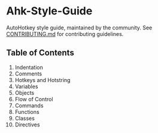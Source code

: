 # Ahk-Style-Guide
AutoHotkey style guide, maintained by the community. See [CONTRIBUTING.md](CONTRIBUTING.md) for contributing guidelines.


## Table of Contents

1. Indentation
1. Comments
1. Hotkeys and Hotstring
1. Variables
1. Objects
1. Flow of Control
1. Commands
1. Functions
1. Classes
1. Directives
